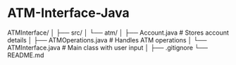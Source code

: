 # ATM-Interface-Java

ATMInterface/
│
├── src/
│   └── atm/
│       ├── Account.java          # Stores account details
│       ├── ATMOperations.java    # Handles ATM operations
│       └── ATMInterface.java     # Main class with user input
│
├── .gitignore
└── README.md
